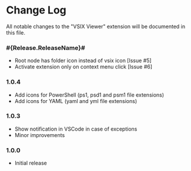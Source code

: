 # Change Log

All notable changes to the "VSIX Viewer" extension will be documented in this file.

### #{Release.ReleaseName}#
- Root node has folder icon instead of vsix icon [Issue #5] 
- Activate extension only on context menu click [Issue #6]

### 1.0.4
- Add icons for PowerShell (ps1, psd1 and psm1 file extensions)
- Add icons for YAML (yaml and yml file extensions)

### 1.0.3
- Show notification in VSCode in case of exceptions
- Minor improvements

### 1.0.0
- Initial release


